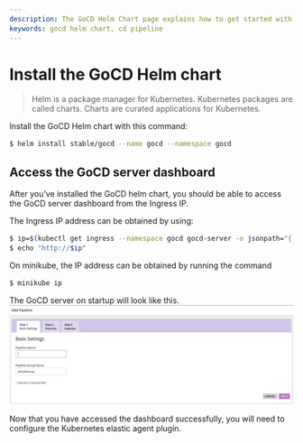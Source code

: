 ```yaml
---
description: The GoCD Helm Chart page explains how to get started with GoCD for kubernetes using Helm.
keywords: gocd helm chart, cd pipeline
---
```


# Install the GoCD Helm chart

> Helm is a package manager for Kubernetes. Kubernetes packages are called charts. Charts are curated applications for Kubernetes.  


Install the GoCD Helm chart with this command:

```bash
$ helm install stable/gocd --name gocd --namespace gocd
```

## Access the GoCD server dashboard

After you’ve installed the GoCD helm chart, you should be able to access the GoCD server dashboard from the Ingress IP.

The Ingress IP address can be obtained by using:
```bash
$ ip=$(kubectl get ingress --namespace gocd gocd-server -o jsonpath="{.status.loadBalancer.ingress[0].ip}")
$ echo "http://$ip"
```

On minikube, the IP address can be obtained by running the command

```bash
$ minikube ip
```

The GoCD server on startup will look like this.
![](../../resources/images/gocd-helm-chart/first_screen.png)

Now that you have accessed the dashboard successfully, you will need to configure the Kubernetes elastic agent plugin.
